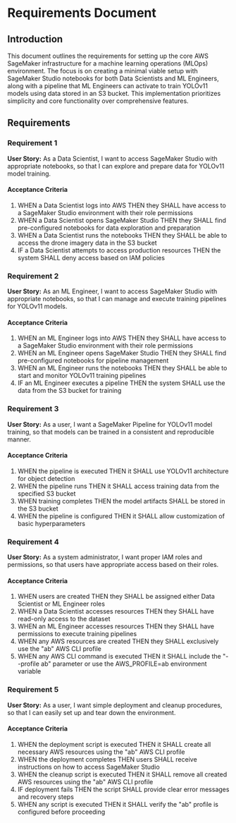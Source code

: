 # Requirements Document

## Introduction

This document outlines the requirements for setting up the core AWS SageMaker infrastructure for a machine learning operations (MLOps) environment. The focus is on creating a minimal viable setup with SageMaker Studio notebooks for both Data Scientists and ML Engineers, along with a pipeline that ML Engineers can activate to train YOLOv11 models using data stored in an S3 bucket. This implementation prioritizes simplicity and core functionality over comprehensive features.

## Requirements

### Requirement 1

**User Story:** As a Data Scientist, I want to access SageMaker Studio with appropriate notebooks, so that I can explore and prepare data for YOLOv11 model training.

#### Acceptance Criteria
1. WHEN a Data Scientist logs into AWS THEN they SHALL have access to a SageMaker Studio environment with their role permissions
2. WHEN a Data Scientist opens SageMaker Studio THEN they SHALL find pre-configured notebooks for data exploration and preparation
3. WHEN a Data Scientist runs the notebooks THEN they SHALL be able to access the drone imagery data in the S3 bucket
4. IF a Data Scientist attempts to access production resources THEN the system SHALL deny access based on IAM policies

### Requirement 2

**User Story:** As an ML Engineer, I want to access SageMaker Studio with appropriate notebooks, so that I can manage and execute training pipelines for YOLOv11 models.

#### Acceptance Criteria
1. WHEN an ML Engineer logs into AWS THEN they SHALL have access to a SageMaker Studio environment with their role permissions
2. WHEN an ML Engineer opens SageMaker Studio THEN they SHALL find pre-configured notebooks for pipeline management
3. WHEN an ML Engineer runs the notebooks THEN they SHALL be able to start and monitor YOLOv11 training pipelines
4. IF an ML Engineer executes a pipeline THEN the system SHALL use the data from the S3 bucket for training

### Requirement 3

**User Story:** As a user, I want a SageMaker Pipeline for YOLOv11 model training, so that models can be trained in a consistent and reproducible manner.

#### Acceptance Criteria
1. WHEN the pipeline is executed THEN it SHALL use YOLOv11 architecture for object detection
2. WHEN the pipeline runs THEN it SHALL access training data from the specified S3 bucket
3. WHEN training completes THEN the model artifacts SHALL be stored in the S3 bucket
4. WHEN the pipeline is configured THEN it SHALL allow customization of basic hyperparameters

### Requirement 4

**User Story:** As a system administrator, I want proper IAM roles and permissions, so that users have appropriate access based on their roles.

#### Acceptance Criteria
1. WHEN users are created THEN they SHALL be assigned either Data Scientist or ML Engineer roles
2. WHEN a Data Scientist accesses resources THEN they SHALL have read-only access to the dataset
3. WHEN an ML Engineer accesses resources THEN they SHALL have permissions to execute training pipelines
4. WHEN any AWS resources are created THEN they SHALL exclusively use the "ab" AWS CLI profile
5. WHEN any AWS CLI command is executed THEN it SHALL include the "--profile ab" parameter or use the AWS_PROFILE=ab environment variable

### Requirement 5

**User Story:** As a user, I want simple deployment and cleanup procedures, so that I can easily set up and tear down the environment.

#### Acceptance Criteria
1. WHEN the deployment script is executed THEN it SHALL create all necessary AWS resources using the "ab" AWS CLI profile
2. WHEN the deployment completes THEN users SHALL receive instructions on how to access SageMaker Studio
3. WHEN the cleanup script is executed THEN it SHALL remove all created AWS resources using the "ab" AWS CLI profile
4. IF deployment fails THEN the script SHALL provide clear error messages and recovery steps
5. WHEN any script is executed THEN it SHALL verify the "ab" profile is configured before proceeding